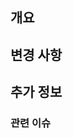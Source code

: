 ## 개요
<!-- 이 PR은 무엇을 하는지 간단히 설명해주세요.
- 새로운 로그인 기능 추가
-->




## 변경 사항
<!-- 이 PR로 인해 어떤 것이 변경되는지 나열해주세요.
- [x] 🐛 Fix : 오류 수정
- [x] ✨ Feat : 새로운 기능
- [x] 🔧 Modify : 위치 변경
- [x] 🤖 Refactor : 코드 리팩토링
- [x] ✅ Test : 테스트 코드 추가
- [x] 💡 Comment : 필요한 주석 추가 및 변경
- [x] 🚚 Chore : 환경설정 변경
- [x] 🎨 Style : 의미 없는 코드 형식 수정
- [x] 🔥 Remove : 삭제
- [x] 📝 Docs : 문서 수정
-->




## 추가 정보
<!-- 이 PR에 대해 필요한 후속 작업이 있다면 추가해주세요.
- [ ] 로그인 페이지 추가 필요
- [ ] 로그인 API 연결 필요
-->




### 관련 이슈
<!--
문제를 해결한다면 Fix 또는 Resolve
일반적으로는 Closes #123
-->


